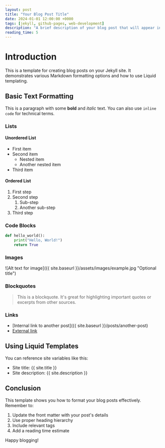 ```yaml
---
layout: post
title: "Your Blog Post Title"
date: 2024-01-01 12:00:00 +0000
tags: [jekyll, github-pages, web-development]
description: "A brief description of your blog post that will appear in meta tags and previews."
reading_time: 5
---
```


# Introduction

This is a template for creating blog posts on your Jekyll site. It demonstrates various Markdown formatting options and how to use Liquid templating.

## Basic Text Formatting

This is a paragraph with some **bold** and *italic* text. You can also use `inline code` for technical terms.

### Lists

#### Unordered List
- First item
- Second item
  - Nested item
  - Another nested item
- Third item

#### Ordered List
1. First step
2. Second step
   1. Sub-step
   2. Another sub-step
3. Third step

### Code Blocks

```python
def hello_world():
    print("Hello, World!")
    return True
```

### Images

![Alt text for image]({{ site.baseurl }}/assets/images/example.jpg "Optional title")

### Blockquotes

> This is a blockquote. It's great for highlighting important quotes or excerpts from other sources.

### Links

- [Internal link to another post]({{ site.baseurl }}/posts/another-post)
- [External link](https://example.com)

## Using Liquid Templates

You can reference site variables like this:
- Site title: {{ site.title }}
- Site description: {{ site.description }}

## Conclusion

This template shows you how to format your blog posts effectively. Remember to:
1. Update the front matter with your post's details
2. Use proper heading hierarchy
3. Include relevant tags
4. Add a reading time estimate

Happy blogging! 
